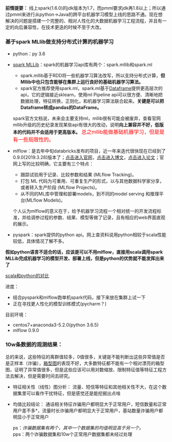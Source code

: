 **前情提要：** 线上spark(1.6.0)的jdk版本为1.7，而pmml要求jdk再1.8以上；所以通过pmml来进行从python->Java的跨平台机器学习模型上线的思路不通。现在想解决的问题是搭建一个完整的、相对人性化的大数据机器学习工程流程，并且有一定的向后兼容性，在技术更迭的时候不至于大改。

### 基于spark MLlib做支持分布式计算的机器学习
  - python：py 3.6

  - [spark MLLib](http://spark.apache.org/docs/latest/ml-guide.html)：spark的机器学习api库有两个：spark.mllib和spark.ml
    - spark.mllib基于RDD将一些机器学习算法改写，所以支持分布式计算，**但Mllib中也只包含能够在集群上运行良好的基础机器学习算法。**
    - spark官方推荐使用spark.ml，spark.ml基于[Dataframe](https://www.jianshu.com/p/c0181667daa0)提供更高层次的api，它的逻辑接近sklearn，使用ml Pipeline api可以很方便、清晰地把数据处理，特征转换，正则化，和机器学习算法联合起来。**关键是可以把Dataframe转成pandas的DataFrame。**

    spark官方文档说，未来会主要支持ml，mllib很有可能会被废弃，查看官网mllib升级的历史纪录发现某些api有很大的改动，说明**向上兼容并不好，低版本的代码并不会适用于更高版本。** <font size="3" color="red">总之mllib能做基础机器学习，但是是有一些局限性的。</font>

  - mlflow：是去年中旬databricks发布的项目，近一年来迭代很快现在已经到了0.9.0(2019.3.28)版本了；[点击进入官网](https://mlflow.org/docs/latest/index.html)，[点击进入博文](http://www.oreilly.com.cn/ideas/?p=1925)，[点击进入论文](https://cs.stanford.edu/~matei/papers/2018/ieee_mlflow.pdf)；官网上写的比较明确，它主要有三个特点：
    - 跟踪试验用于记录、比较参数和结果 (MLflow Tracking)。
    - 打包 ML 代码为可重用、可重复生产的形式，以与其他数据科学家分享，或者转入生产阶段 (MLflow Projects)。
    - 从不同的ML库中管理和部署models，到不同的model serving 和推理平台(MLflow Models)。

    个人认为mlflow的意义在于，给予机器学习流程一个相对统一的开发流程标准，并给调参过程的参数、结果、模型等做了记录，且有相应的web界面直观的展示。

  - pyspark：spark提供的python api。网上查资料说用python相较于scala性能较低，具体情况了解不多。

**假如python语言不适合的话，应该是可以不用mlflow，直接用scala调用spark MLLib完成机器学习的模型开发、部署上线，但是python的优势就不能发挥出来了**

[scala和python的对比](http://www.cnblogs.com/andre-ma/p/8539098.html)



进度：
  - 结合pyspark和mlflow跑单机spark代码，接下来放在集群上试一下
  - 正在寻找更人性化的模型训练模式(pycharm？)

目前环境：
  - centos7+anaconda3-5.2.0(python 3.6.5)
  - mlflow 0.9.0


### 10w条数据的观测结果：
  总的来说，这些特征的离群值较多，0值很多，关键是不能判断出这些异常值是否是正样本（诈骗），[箱型图](https://blog.csdn.net/clairliu/article/details/79217546)的表现不好，大多数特征都不能有一个相对漂亮的箱型图，证明了异常值很多，但是这些应该可以用对数缩放、限制特征值等特征工程方法去解决，但是需要时间去研究。

  - 特征相关性（线性）图分析：
    流量、短信等特征和其他相关性不大，在这个数据集里可以看作干扰特征，但是感觉还是能挖掘出点啥
  - 均值比较结论：
    通话相关特征诈骗用户都明显大于正常用户，短信数量和正常用户差不多*，流量时长诈骗用户都明显大于正常用户，基站数量诈骗用户都明显小于正常用户


    ps：*诈骗数据集有两个，其中一个数据集的均值明显高于另一个。*<br>
    pps：两个诈骗数据集和10w个正常用户数据集都未经过处理
